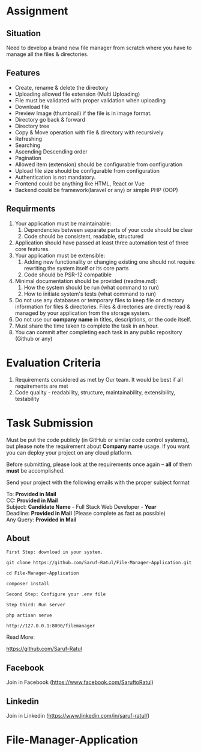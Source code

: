 # Assignment
## Situation
Need to develop a brand new file manager from scratch where you have to manage all the files & directories.

## Features
- Create, rename & delete the directory
- Uploading allowed file extension (Multi Uploading)
- File must be validated with proper validation when uploading
- Download file
- Preview Image (thumbnail) if the file is in image format.
- Directory go back & forward
- Directory tree
- Copy & Move operation with file & directory with recursively
- Refreshing
- Searching
- Ascending Descending order
- Pagination
- Allowed item (extension) should be configurable from configuration
- Upload file size should be configurable from configuration
- Authentication is not mandatory.
- Frontend could be anything like HTML, React or Vue
- Backend could be framework(laravel or any) or simple PHP (OOP)

## Requirments
1. Your application must be maintainable:
	1. Dependencies between separate parts of your code should be clear
	2. Code should be consistent, readable, structured
2. Application should have passed at least three automation test of three core features.
3. Your application must be extensible:	
	1. Adding new functionality or changing existing one should not require rewriting the system itself or its core parts
	2. Code should be PSR-12 compatible
4. Minimal documentation should be provided (readme.md):
    1. How the system should be run (what command to run)
    2. How to initiate system's tests (what command to run)
5. Do not use any databases or temporary files to keep file or directory information for files & directories. Files & directories are directly read & managed by your application from the storage system.
6. Do not use our **company name** in titles, descriptions, or the code itself.
7. Must share the time taken to complete the task in an hour.
8. You can commit after completing each task in any public repository (Github or any)

# Evaluation Criteria
1. Requirements considered as met by Our team. It would be best if all requirements are met
2. Code quality - readability, structure, maintainability, extensibility, testability



# Task Submission
Must be put the code publicly (in GitHub or similar code control systems), but please note the requirement about **Company name** usage. If you want you can deploy your project on any cloud platform.

Before submitting, please look at the requirements once again – **all** of them **must** be accomplished.

Send your project with the following emails with the proper subject format

To: **Provided in Mail**  
CC: **Provided in Mail**  
Subject: **Candidate Name** - Full Stack Web Developer - **Year**  
Deadline: **Provided in Mail** (Please complete as fast as possible)  
Any Query: **Provided in Mail**  
## About
    First Step: download in your system.

    git clone https://github.com/Saruf-Ratul/File-Manager-Application.git

    cd File-Manager-Application

    composer install

    Second Step: Configure your .env file

    Step third: Run server

    php artisan serve
	
	http://127.0.0.1:8000/filemanager

Read More: 

https://github.com/Saruf-Ratul


## Facebook
Join in Facebook
(https://www.facebook.com/SaruftoRatul)

## Linkedin
Join in Linkedin
(https://www.linkedin.com/in/saruf-ratul/)
# File-Manager-Application
